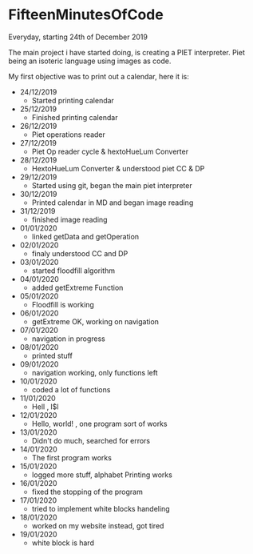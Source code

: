 # FifteenMinutesOfCode
Everyday, starting 24th of December 2019

The main project i have started doing, is creating a PIET interpreter.
Piet being an isoteric language using images as code.

My first objective was to print out a calendar, here it is:

- 24/12/2019
   - Started printing calendar
- 25/12/2019
   - Finished printing calendar
- 26/12/2019
   - Piet operations reader
- 27/12/2019
   - Piet Op reader cycle & hextoHueLum Converter
- 28/12/2019
   - HextoHueLum Converter & understood piet CC & DP
- 29/12/2019
   - Started using git, began the main piet interpreter
- 30/12/2019
   - Printed calendar in MD and began image reading
- 31/12/2019
   - finished image reading
- 01/01/2020
   - linked getData and getOperation
- 02/01/2020
   - finaly understood CC and DP
- 03/01/2020
   - started floodfill algorithm
- 04/01/2020
   - added getExtreme Function
- 05/01/2020
   - Floodfill is working
- 06/01/2020
   - getExtreme OK, working on navigation
- 07/01/2020
   - navigation in progress
- 08/01/2020
   - printed stuff
- 09/01/2020
   - navigation working, only functions left
- 10/01/2020
   - coded a lot of functions
- 11/01/2020
   - Hell  ,   l$l
- 12/01/2020
   - Hello, world! , one program sort of works
- 13/01/2020
   - Didn't do much, searched for errors
- 14/01/2020
   - The first program works
- 15/01/2020
   - logged more stuff, alphabet Printing works
- 16/01/2020
   - fixed the stopping of the program
- 17/01/2020
   - tried to implement white blocks handeling
- 18/01/2020
   - worked on my website instead, got tired
- 19/01/2020
   - white block is hard